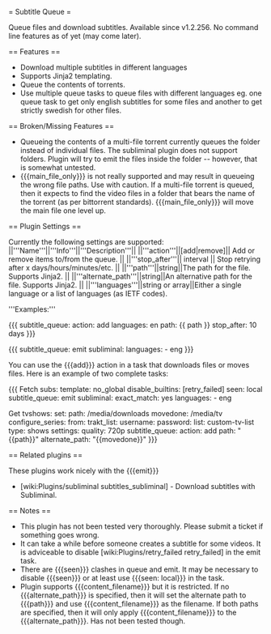 = Subtitle Queue =

Queue files and download subtitles. Available since v1.2.256. No command line features as of yet (may come later).

== Features ==

 * Download multiple subtitles in different languages
 * Supports Jinja2 templating.
 * Queue the contents of torrents.
 * Use multiple queue tasks to queue files with different languages eg. one queue task to get only english subtitles for some files and another to get strictly swedish for other files.

== Broken/Missing Features ==
 
 * Queueing the contents of a multi-file torrent currently queues the folder instead of individual files. The subliminal plugin does not support folders. Plugin will try to emit the files inside the folder -- however, that is somewhat untested.
 * {{{main_file_only}}} is not really supported and may result in queueing the wrong file paths. Use with caution. If a multi-file torrent is queued, then it expects to find the video files in a folder that bears the name of the torrent (as per bittorrent standards). {{{main_file_only}}} will move the main file one level up.

== Plugin Settings ==

Currently the following settings are supported:
||'''Name'''||'''Info'''||'''Description'''||
||'''action'''||[add|remove]|| Add or remove items to/from the queue. ||
||'''stop_after'''|| interval || Stop retrying after x days/hours/minutes/etc. ||
||'''path'''||string||The path for the file. Supports Jinja2. ||
||'''alternate_path'''||string||An alternative path for the file. Supports Jinja2. ||
||'''languages'''||string or array||Either a single language or a list of languages (as IETF codes).

'''Examples:'''

{{{
subtitle_queue:
  action: add
  languages: en
  path: {{ path }}
  stop_after: 10 days
}}}

{{{
subtitle_queue: emit
subliminal:
  languages:
    - eng
}}}

You can use the {{{add}}} action in a task that downloads files or moves files. Here is an example of two complete tasks:

{{{
Fetch subs:
  template: no_global
  disable_builtins: [retry_failed]
  seen: local
  subtitle_queue: emit
  subliminal:
    exact_match: yes
    languages:
      - eng

Get tvshows:
  set:
    path: /media/downloads
    movedone: /media/tv
  configure_series:
    from:
      trakt_list:
        username: <username>
        password: <password>
        list: custom-tv-list
        type: shows
    settings:
      quality: 720p
  subtitle_queue:
    action: add
    path: "{{path}}"
    alternate_path: "{{movedone}}"
}}}

== Related plugins ==

These plugins work nicely with the {{{emit}}}

 * [wiki:Plugins/subliminal subtitles_subliminal] - Download subtitles with Subliminal.

== Notes ==

 * This plugin has not been tested very thoroughly. Please submit a ticket if something goes wrong.
 * It can take a while before someone creates a subtitle for some videos. It is adviceable to disable [wiki:Plugins/retry_failed retry_failed] in the emit task.
 * There are {{{seen}}} clashes in queue and emit. It may be necessary to disable {{{seen}}} or at least use {{{seen: local}}} in the task.
 * Plugin supports {{{content_filename}}} but it is restricted. If no {{{alternate_path}}} is specified, then it will set the alternate path to {{{path}}} and use {{{content_filename}}} as the filename. If both paths are specified, then it will only apply {{{content_filename}}} to the {{{alternate_path}}}. Has not been tested though.